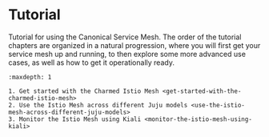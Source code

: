 # Tutorial

Tutorial for using the Canonical Service Mesh. The order of the tutorial chapters are organized
in a natural progression, where you will first get your service mesh up and running, to then explore
some more advanced use cases, as well as how to get it operationally ready.

```{toctree}
:maxdepth: 1

1. Get started with the Charmed Istio Mesh <get-started-with-the-charmed-istio-mesh>
2. Use the Istio Mesh across different Juju models <use-the-istio-mesh-across-different-juju-models>
3. Monitor the Istio Mesh using Kiali <monitor-the-istio-mesh-using-kiali>
```
